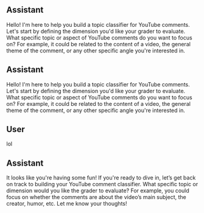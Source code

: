 ## Assistant

Hello! I'm here to help you build a topic classifier for YouTube comments. Let's
start by defining the dimension you'd like your grader to evaluate. What
specific topic or aspect of YouTube comments do you want to focus on? For
example, it could be related to the content of a video, the general theme of the
comment, or any other specific angle you're interested in.

## Assistant

Hello! I'm here to help you build a topic classifier for YouTube comments. Let's
start by defining the dimension you'd like your grader to evaluate. What
specific topic or aspect of YouTube comments do you want to focus on? For
example, it could be related to the content of a video, the general theme of the
comment, or any other specific angle you're interested in.

## User

lol

## Assistant

It looks like you're having some fun! If you're ready to dive in, let’s get back
on track to building your YouTube comment classifier. What specific topic or
dimension would you like the grader to evaluate? For example, you could focus on
whether the comments are about the video’s main subject, the creator, humor,
etc. Let me know your thoughts!
